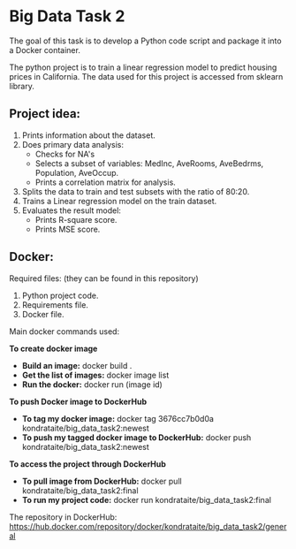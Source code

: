 # Big Data Task 2

The goal of this task is to develop a Python code script and package it into a Docker container.

The python project is to train a linear regression model to predict housing prices in California. The data used for this project is accessed from sklearn library.

## Project idea:

1. Prints information about the dataset.
2. Does primary data analysis: 
   - Checks for NA's
   - Selects a subset of variables: MedInc, AveRooms, AveBedrms, Population, AveOccup.
   - Prints a correlation matrix for analysis.
3. Splits the data to train and test subsets with the ratio of 80:20.
4. Trains a Linear regression model on the train dataset.
5. Evaluates the result model:
   - Prints R-square score.
   - Prints MSE score.

## Docker:

Required files: (they can be found in this repository)
1. Python project code.
2. Requirements file.
3. Docker file.

Main docker commands used:

**To create docker image**

- **Build an image:** docker build .
- **Get the list of images:** docker image list
- **Run the docker:** docker run (image id)

**To push Docker image to DockerHub**

- **To tag my docker image:** docker tag 3676cc7b0d0a kondrataite/big_data_task2:newest
- **To push my tagged docker image to DockerHub:** docker push kondrataite/big_data_task2:newest

**To access the project through DockerHub**
- **To pull image from DockerHub:** docker pull kondrataite/big_data_task2:final
- **To run my project code:** docker run kondrataite/big_data_task2:final

The repository in DockerHub: https://hub.docker.com/repository/docker/kondrataite/big_data_task2/general
